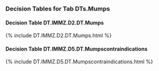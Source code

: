 ### Decision Tables for Tab  DTs.Mumps
#### Decision Table DT.IMMZ.D2.DT.Mumps
{% include DT.IMMZ.D2.DT.Mumps.html %}
#### Decision Table DT.IMMZ.D5.DT.Mumpscontraindications
{% include DT.IMMZ.D5.DT.Mumpscontraindications.html %}

